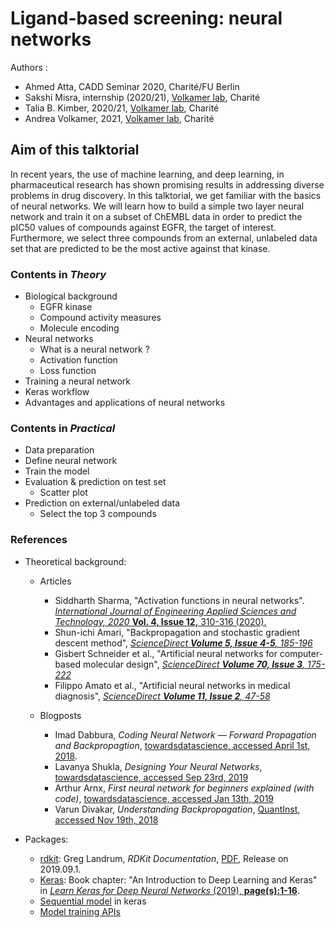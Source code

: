 # Ligand-based screening: neural networks

Authors : 

- Ahmed Atta, CADD Seminar 2020, Charité/FU Berlin
- Sakshi Misra, internship (2020/21), [Volkamer lab](https://volkamerlab.org), Charité
- Talia B. Kimber, 2020/21, [Volkamer lab](https://volkamerlab.org), Charité
- Andrea Volkamer, 2021, [Volkamer lab](https://volkamerlab.org), Charité


## Aim of this talktorial

In recent years, the use of machine learning, and deep learning, in pharmaceutical research has shown promising results in addressing diverse problems in drug discovery. In this talktorial, we get familiar with the basics of neural networks. We will learn how to build a simple two layer neural network and train it on a subset of ChEMBL data in order to predict the pIC50 values of compounds against EGFR, the target of interest. Furthermore, we select three compounds from an external, unlabeled data set that are predicted to be the most active against that kinase.


### Contents in *Theory*

- Biological background
    - EGFR kinase
    - Compound activity measures
    - Molecule encoding
- Neural networks
    - What is a neural network ?
    - Activation function
    - Loss function
- Training a neural network
- Keras workflow
- Advantages and applications of neural networks


### Contents in *Practical*

- Data preparation
- Define neural network
- Train the model
- Evaluation & prediction on test set
    - Scatter plot
- Prediction on external/unlabeled data
    - Select the top 3 compounds


### References

 - Theoretical background:
     - Articles    
         - Siddharth Sharma, "Activation functions in neural networks". [_International Journal of Engineering Applied Sciences and Technology, 2020_ **Vol. 4, Issue 12,** 310-316 (2020).](https://www.ijeast.com/papers/310-316,Tesma412,IJEAST.pdf)
         - Shun-ichi Amari, "Backpropagation and stochastic gradient descent method", [*ScienceDirect  **Volume 5, Issue 4-5**, 185-196*](https://doi.org/10.1016/0925-2312(93)90006-O)
         - Gisbert Schneider et al., "Artificial neural networks for computer-based molecular design", [*ScienceDirect **Volume 70, Issue 3**, 175-222*](https://doi.org/10.1016/S0079-6107(98)00026-1)
         - Filippo Amato et al., "Artificial neural networks in medical diagnosis", [*ScienceDirect  **Volume 11, Issue 2**, 47-58*](https://doi.org/10.2478/v10136-012-0031-x)         
         
     - Blogposts
          - Imad Dabbura, *Coding Neural Network — Forward Propagation and Backpropagtion*, [towardsdatascience, accessed April 1st, 2018](https://towardsdatascience.com/coding-neural-network-forward-propagation-and-backpropagtion-ccf8cf369f76).
          - Lavanya Shukla, *Designing Your Neural Networks*, [towardsdatascience, accessed Sep 23rd, 2019](https://towardsdatascience.com/designing-your-neural-networks-a5e4617027ed)
          - Arthur Arnx, *First neural network for beginners explained (with code)*, [towardsdatascience, accessed Jan 13th, 2019](https://towardsdatascience.com/first-neural-network-for-beginners-explained-with-code-4cfd37e06eaf) 
          - Varun Divakar, *Understanding Backpropagation*, [QuantInst, accessed Nov 19th, 2018](https://blog.quantinsti.com/backpropagation/) 
               
- Packages:
     - [rdkit](http://rdkit.org/): Greg Landrum, *RDKit Documentation*, [PDF](https://www.rdkit.org/UGM/2012/Landrum_RDKit_UGM.Fingerprints.Final.pptx.pdf), Release on 2019.09.1.
     - [Keras](https://keras.io/): Book chapter: "An Introduction to Deep Learning and Keras" in [*Learn Keras for Deep Neural Networks* (2019), **page(s):1-16**](https://doi.org/10.1007/978-1-4842-4240-7).
     - [Sequential model](https://keras.io/api/models/sequential/) in keras
     - [Model training APIs](https://keras.io/api/models/model_training_apis/#model-training-apis)
